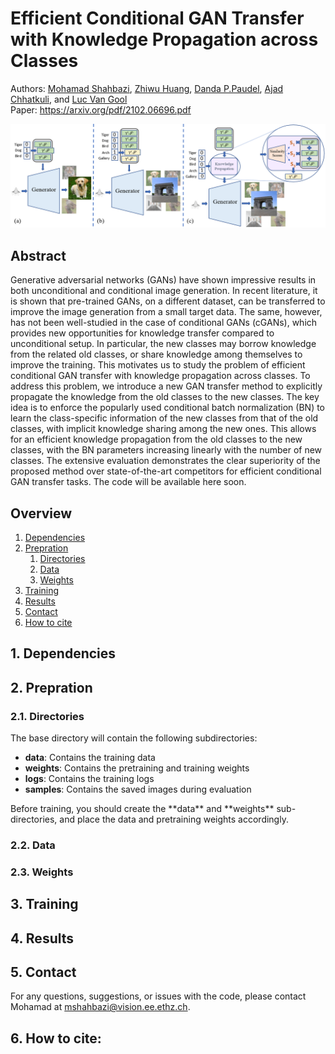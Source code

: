 # Efficient Conditional GAN Transfer with Knowledge Propagation across Classes
Authors: [Mohamad Shahbazi](https://people.ee.ethz.ch/~mshahbazi/), [Zhiwu Huang](https://zhiwu-huang.github.io/), [Danda P.Paudel](https://people.ee.ethz.ch/~paudeld/), [Ajad Chhatkuli](https://scholar.google.ch/citations?hl=en&user=3BHMHU4AAAAJ), and [Luc Van Gool](https://scholar.google.ch/citations?hl=en&user=TwMib_QAAAAJ)
<br> Paper: https://arxiv.org/pdf/2102.06696.pdf

![alt text](images/concept.png)


## Abstract
Generative adversarial networks (GANs) have shown impressive results in both unconditional and conditional image generation. In recent literature, it is shown that pre-trained GANs, on a different dataset, can be transferred to improve the image generation from a small target data. The same, however, has not been well-studied in the case of conditional GANs (cGANs), which provides new opportunities for knowledge transfer compared to unconditional setup. In particular, the new classes may borrow knowledge from the related old classes, or share knowledge among themselves to improve the training. This motivates us to study the problem of efficient conditional GAN transfer with knowledge propagation across classes. To address this problem, we introduce a new GAN transfer method to explicitly propagate the knowledge from the old classes to the new classes. The key idea is to enforce the popularly used conditional batch normalization (BN) to learn the class-specific information of the new classes from that of the old classes, with implicit knowledge sharing among the new ones. This allows for an efficient knowledge propagation from the old classes to the new classes, with the BN parameters increasing linearly with the number of new classes. The extensive evaluation demonstrates the clear superiority of the proposed method over state-of-the-art competitors for efficient conditional GAN transfer tasks. 
The code will be available here soon.

## Overview
<ol>
  <li><a href="https://github.com/mshahbazi72/cGANTransfer/blob/main/README.md#1-dependencies">Dependencies</a></li>
  <li><a href="https://github.com/mshahbazi72/cGANTransfer/blob/main/README.md#2-prepration">Prepration</a>
    <ol>
      <li><a href="https://github.com/mshahbazi72/cGANTransfer/blob/main/README.md#21-directories">Directories</a></li>
      <li><a href="https://github.com/mshahbazi72/cGANTransfer/blob/main/README.md#22-data">Data</a></li>
      <li><a href="https://github.com/mshahbazi72/cGANTransfer/blob/main/README.md#23-weights">Weights</a></li>
    </ol>
  </li>
  <li><a href="https://github.com/mshahbazi72/cGANTransfer/blob/main/README.md#3-training">Training</a></li>
  <li><a href="https://github.com/mshahbazi72/cGANTransfer/blob/main/README.md#4-results">Results</a></li>
  <li><a href="https://github.com/mshahbazi72/cGANTransfer/blob/main/README.md#5-contact">Contact</a></li>
  <li><a href="https://github.com/mshahbazi72/cGANTransfer/blob/main/README.md#6-how-to-cite">How to cite</a></li>
</ol>

## 1. Dependencies


## 2. Prepration
### 2.1. Directories
The base directory will contain the following subdirectories:
<ul>
  <li><b>data</b>: Contains the training data</li>
  <li><b>weights</b>: Contains the pretraining and training weights</li>
  <li><b>logs</b>: Contains the training logs</li>
  <li><b>samples</b>: Contains the saved images during evaluation</li>
</ul> 
Before training, you should create the **data** and **weights** sub-directories, and place the data and pretraining weights accordingly.

### 2.2. Data
### 2.3. Weights

## 3. Training


## 4. Results

## 5. Contact
For any questions, suggestions, or issues with the code, please contact Mohamad at <a>mshahbazi@vision.ee.ethz.ch</a>.

## 6. How to cite:





